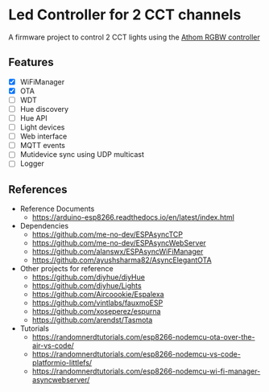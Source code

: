 # Led Controller for 2 CCT channels

A firmware project to control 2 CCT lights using the [Athom RGBW controller](https://www.athom.tech/blank-1/tasmota-rgbw-light-strip-controller)

## Features

- [X] WiFiManager
- [X] OTA
- [ ] WDT
- [ ] Hue discovery
- [ ] Hue API
- [ ] Light devices
- [ ] Web interface
- [ ] MQTT events
- [ ] Mutidevice sync using UDP multicast
- [ ] Logger

## References

* Reference Documents
    * https://arduino-esp8266.readthedocs.io/en/latest/index.html
* Dependencies
    * https://github.com/me-no-dev/ESPAsyncTCP
    * https://github.com/me-no-dev/ESPAsyncWebServer
    * https://github.com/alanswx/ESPAsyncWiFiManager
    * https://github.com/ayushsharma82/AsyncElegantOTA
* Other projects for reference
    * https://github.com/diyhue/diyHue
    * https://github.com/diyhue/Lights
    * https://github.com/Aircoookie/Espalexa
    * https://github.com/vintlabs/fauxmoESP
    * https://github.com/xoseperez/espurna
    * https://github.com/arendst/Tasmota
* Tutorials
    * https://randomnerdtutorials.com/esp8266-nodemcu-ota-over-the-air-vs-code/
    * https://randomnerdtutorials.com/esp8266-nodemcu-vs-code-platformio-littlefs/
    * https://randomnerdtutorials.com/esp8266-nodemcu-wi-fi-manager-asyncwebserver/
